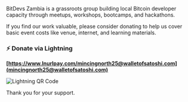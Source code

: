 BitDevs Zambia is a grassroots group building local Bitcoin developer capacity through meetups, workshops, bootcamps, and hackathons.

If you find our work valuable, please consider donating to help us cover basic event costs like venue, internet, and learning materials.

### ⚡ Donate via Lightning  
**[https://www.lnurlpay.com/mincingnorth25@walletofsatoshi.com](mincingnorth25@walletofsatoshi.com)**

![Lightning QR Code](https://api.qrserver.com/v1/create-qr-code/?size=250x250&data=lightning:mincingnorth25@walletofsatoshi.com)

Thank you for your support.
